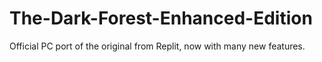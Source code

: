 # The-Dark-Forest-Enhanced-Edition
Official PC port of the original from Replit, now with many new features.
